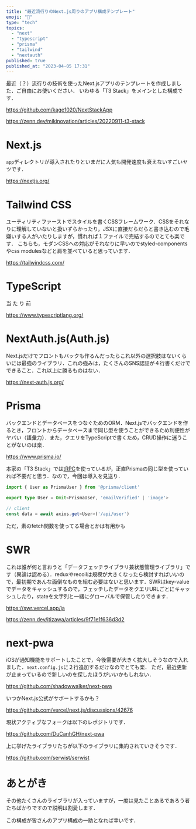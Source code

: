 ```yaml
---
title: "最近流行りのNext.js周りのアプリ構成テンプレート"
emoji: "🐷"
type: "tech"
topics:
  - "next"
  - "typescript"
  - "prisma"
  - "tailwind"
  - "nextauth"
published: true
published_at: "2023-04-05 17:31"
---
```


最近（？）流行りの技術を使ったNext.jsアプリのテンプレートを作成しました．ご自由にお使いください．
いわゆる「T3 Stack」をメインとした構成です．

https://github.com/kage1020/NextStackApp

https://zenn.dev/mikinovation/articles/20220911-t3-stack

# Next.js

`app`ディレクトリが導入されたりといまだに人気も開発速度も衰えないすごいヤツです．

https://nextjs.org/

# Tailwind CSS

ユーティリティファーストでスタイルを書くCSSフレームワーク．CSSをそれなりに理解していないと扱いずらかったり，JSXに直接だらだらと書き込むので毛嫌いする人がいたりしますが，慣れれば１ファイルで完結するのでとても楽です．
こちらも，モダンCSSへの対応がそれなりに早いのでstyled-componentsやcss modulesなどと肩を並べていると思っています．

https://tailwindcss.com/

# TypeScript

当 た り 前

https://www.typescriptlang.org/

# NextAuth.js(Auth.js)

Next.jsだけでフロントもバックも作るんだったらこれ以外の選択肢はないくらいには最強のライブラリ．これの強みは，たくさんのSNS認証が４行書くだけでできること．これ以上に勝るものはない．

https://next-auth.js.org/

# Prisma

バックエンドとデータベースをつなぐためのORM．Next.jsでバックエンドを作るとき，フロントからデータベースまで同じ型を使うことができるため利便性がヤバい（語彙力）．また，クエリをTypeScriptで書くため，CRUD操作に迷うことがないのは楽．

https://www.prisma.io/

本家の「T3 Stack」では[tRPC](https://trpc.io/)を使っているが，正直Prismaの同じ型を使っていれば不要だと思う．なので，今回は導入を見送り．

```ts
import { User as PrismaUser } from '@prisma/client'

export type User = Omit<PrismaUser, 'emailVerified' | 'image'>

// client
const data = await axios.get<User>('/api/user')
```

ただ，素のfetch関数を使ってる場合とかは有用かも

# SWR

これは誰が何と言おうと「データフェッチライブラリ兼状態管理ライブラリ」です（異論は認める）．reduxやrecoilは規模が大きくなったら検討すればいいので，最初期であんな面倒なものを組む必要はないと思います．SWRはkey-valueでデータをキャッシュするので，フェッチしたデータをクエリURLごとにキャッシュしたり，stateを文字列と一緒にグローバルで保管したりできます．

https://swr.vercel.app/ja

https://zenn.dev/itizawa/articles/9f71e1f636d3d2

# next-pwa

iOSが通知機能をサポートしたことで，今後需要が大きく拡大しそうなので入れました．`next.config.js`に２行追加するだけなのでとても楽．
ただ，最近更新が止まっているので新しいのを探したほうがいいかもしれない．

https://github.com/shadowwalker/next-pwa

いつかNext.js公式がサポートするかも？

https://github.com/vercel/next.js/discussions/42676

現状アクティブなフォークは以下のレポジトリです．

https://github.com/DuCanhGH/next-pwa

上に挙げたライブラリたちが以下のライブラリに集約されていきそうです．

https://github.com/serwist/serwist

# あとがき

その他たくさんのライブラリが入っていますが，一度は見たことあるであろう者たちばかりですので説明は割愛します．

この構成が皆さんのアプリ構成の一助となれば幸いです．
